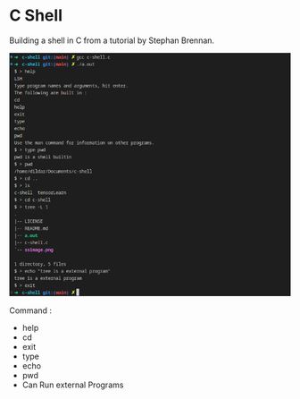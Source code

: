 # C Shell

Building a shell in C from a tutorial by Stephan Brennan.

![](image.png)

Command :
 - help
 - cd
 - exit
 - type 
 - echo
 - pwd
 - Can Run external Programs